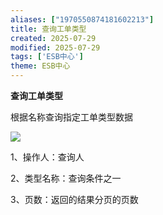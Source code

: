 ```yaml
---
aliases: ["1970550874181602213"]
title: 查询工单类型
created: 2025-07-29
modified: 2025-07-29
tags: ['ESB中心']
theme: ESB中心
---
```


**查询工单类型**

根据名称查询指定工单类型数据

![](https://myhelpdoc.oss-cn-heyuan.aliyuncs.com/mdimages/2db5e13be6a18ec7795a8e646f4c6ea4.jpg)

1、操作人：查询人

2、类型名称：查询条件之一

3、页数：返回的结果分页的页数

